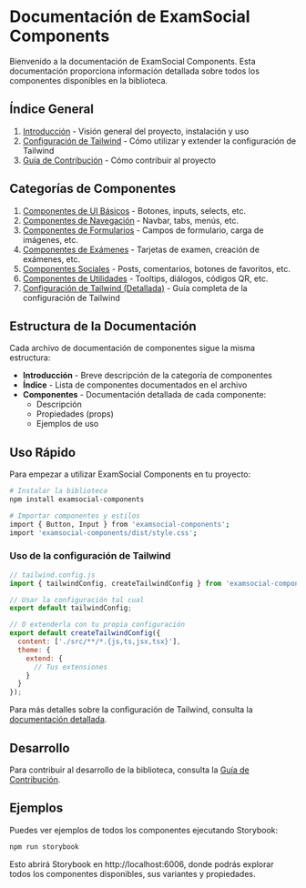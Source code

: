 # Documentación de ExamSocial Components

Bienvenido a la documentación de ExamSocial Components. Esta documentación proporciona información detallada sobre todos los componentes disponibles en la biblioteca.

## Índice General

1. [Introducción](../DOCUMENTATION.md) - Visión general del proyecto, instalación y uso
2. [Configuración de Tailwind](../DOCUMENTATION.md#configuración-de-tailwind) - Cómo utilizar y extender la configuración de Tailwind
3. [Guía de Contribución](../CONTRIBUTING.md) - Cómo contribuir al proyecto

## Categorías de Componentes

1. [Componentes de UI Básicos](./UI-COMPONENTS.md) - Botones, inputs, selects, etc.
2. [Componentes de Navegación](./NAVIGATION-COMPONENTS.md) - Navbar, tabs, menús, etc.
3. [Componentes de Formularios](./FORM-COMPONENTS.md) - Campos de formulario, carga de imágenes, etc.
4. [Componentes de Exámenes](./EXAM-COMPONENTS.md) - Tarjetas de examen, creación de exámenes, etc.
5. [Componentes Sociales](./SOCIAL-COMPONENTS.md) - Posts, comentarios, botones de favoritos, etc.
6. [Componentes de Utilidades](./UTILITY-COMPONENTS.md) - Tooltips, diálogos, códigos QR, etc.
7. [Configuración de Tailwind (Detallada)](./TAILWIND-CONFIG.md) - Guía completa de la configuración de Tailwind

## Estructura de la Documentación

Cada archivo de documentación de componentes sigue la misma estructura:

- **Introducción** - Breve descripción de la categoría de componentes
- **Índice** - Lista de componentes documentados en el archivo
- **Componentes** - Documentación detallada de cada componente:
  - Descripción
  - Propiedades (props)
  - Ejemplos de uso

## Uso Rápido

Para empezar a utilizar ExamSocial Components en tu proyecto:

```bash
# Instalar la biblioteca
npm install examsocial-components

# Importar componentes y estilos
import { Button, Input } from 'examsocial-components';
import 'examsocial-components/dist/style.css';
```

### Uso de la configuración de Tailwind

```js
// tailwind.config.js
import { tailwindConfig, createTailwindConfig } from 'examsocial-components';

// Usar la configuración tal cual
export default tailwindConfig;

// O extenderla con tu propia configuración
export default createTailwindConfig({
  content: ['./src/**/*.{js,ts,jsx,tsx}'],
  theme: {
    extend: {
      // Tus extensiones
    }
  }
});
```

Para más detalles sobre la configuración de Tailwind, consulta la [documentación detallada](./TAILWIND-CONFIG.md).

## Desarrollo

Para contribuir al desarrollo de la biblioteca, consulta la [Guía de Contribución](../CONTRIBUTING.md).

## Ejemplos

Puedes ver ejemplos de todos los componentes ejecutando Storybook:

```bash
npm run storybook
```

Esto abrirá Storybook en http://localhost:6006, donde podrás explorar todos los componentes disponibles, sus variantes y propiedades. 